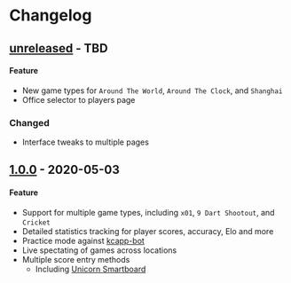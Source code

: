 # Changelog

## [unreleased] - TBD
#### Feature
- New game types for `Around The World`, `Around The Clock`, and `Shanghai`
- Office selector to players page

### Changed
- Interface tweaks to multiple pages

## [1.0.0] - 2020-05-03
#### Feature
- Support for multiple game types, including `x01`, `9 Dart Shootout`, and `Cricket`
- Detailed statistics tracking for player scores, accuracy, Elo and more
- Practice mode against [kcapp-bot](https://github.com/kcapp/bot)
- Live spectating of games across locations
- Multiple score entry methods
    - Including [Unicorn Smartboard](https://github.com/kcapp/smartboard)

[unreleased]: https://github.com/kcapp/frontend/compare/v1.0.0...develop
[1.0.0]: https://github.com/kcapp/frontend/releases/tag/v1.0.0
